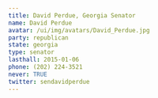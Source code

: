 ```yaml
---
title: David Perdue, Georgia Senator
name: David Perdue
avatar: /ui/img/avatars/David_Perdue.jpg
party: republican
state: georgia
type: senator
lasthall: 2015-01-06
phone: (202) 224-3521
never: TRUE
twitter: sendavidperdue
---
```

